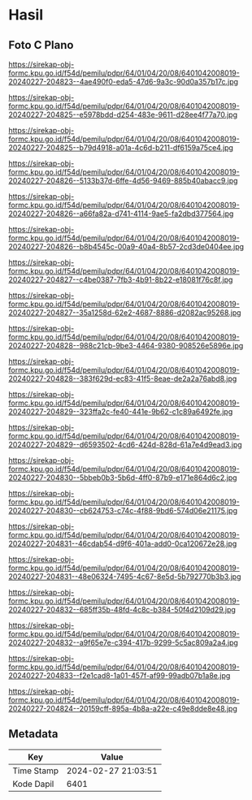 # Hasil

## Foto C Plano

https://sirekap-obj-formc.kpu.go.id/f54d/pemilu/pdpr/64/01/04/20/08/6401042008019-20240227-204823--4ae490f0-eda5-47d6-9a3c-90d0a357b17c.jpg

https://sirekap-obj-formc.kpu.go.id/f54d/pemilu/pdpr/64/01/04/20/08/6401042008019-20240227-204825--e5978bdd-d254-483e-9611-d28ee4f77a70.jpg

https://sirekap-obj-formc.kpu.go.id/f54d/pemilu/pdpr/64/01/04/20/08/6401042008019-20240227-204825--b79d4918-a01a-4c6d-b211-df6159a75ce4.jpg

https://sirekap-obj-formc.kpu.go.id/f54d/pemilu/pdpr/64/01/04/20/08/6401042008019-20240227-204826--5133b37d-6ffe-4d56-9469-885b40abacc9.jpg

https://sirekap-obj-formc.kpu.go.id/f54d/pemilu/pdpr/64/01/04/20/08/6401042008019-20240227-204826--a66fa82a-d741-4114-9ae5-fa2dbd377564.jpg

https://sirekap-obj-formc.kpu.go.id/f54d/pemilu/pdpr/64/01/04/20/08/6401042008019-20240227-204826--b8b4545c-00a9-40a4-8b57-2cd3de0404ee.jpg

https://sirekap-obj-formc.kpu.go.id/f54d/pemilu/pdpr/64/01/04/20/08/6401042008019-20240227-204827--c4be0387-7fb3-4b91-8b22-e18081f76c8f.jpg

https://sirekap-obj-formc.kpu.go.id/f54d/pemilu/pdpr/64/01/04/20/08/6401042008019-20240227-204827--35a1258d-62e2-4687-8886-d2082ac95268.jpg

https://sirekap-obj-formc.kpu.go.id/f54d/pemilu/pdpr/64/01/04/20/08/6401042008019-20240227-204828--988c21cb-9be3-4464-9380-908526e5896e.jpg

https://sirekap-obj-formc.kpu.go.id/f54d/pemilu/pdpr/64/01/04/20/08/6401042008019-20240227-204828--383f629d-ec83-41f5-8eae-de2a2a76abd8.jpg

https://sirekap-obj-formc.kpu.go.id/f54d/pemilu/pdpr/64/01/04/20/08/6401042008019-20240227-204829--323ffa2c-fe40-441e-9b62-c1c89a6492fe.jpg

https://sirekap-obj-formc.kpu.go.id/f54d/pemilu/pdpr/64/01/04/20/08/6401042008019-20240227-204829--d6593502-4cd6-424d-828d-61a7e4d9ead3.jpg

https://sirekap-obj-formc.kpu.go.id/f54d/pemilu/pdpr/64/01/04/20/08/6401042008019-20240227-204830--5bbeb0b3-5b6d-4ff0-87b9-e171e864d6c2.jpg

https://sirekap-obj-formc.kpu.go.id/f54d/pemilu/pdpr/64/01/04/20/08/6401042008019-20240227-204830--cb624753-c74c-4f88-9bd6-574d06e21175.jpg

https://sirekap-obj-formc.kpu.go.id/f54d/pemilu/pdpr/64/01/04/20/08/6401042008019-20240227-204831--46cdab54-d9f6-401a-add0-0ca120672e28.jpg

https://sirekap-obj-formc.kpu.go.id/f54d/pemilu/pdpr/64/01/04/20/08/6401042008019-20240227-204831--48e06324-7495-4c67-8e5d-5b792770b3b3.jpg

https://sirekap-obj-formc.kpu.go.id/f54d/pemilu/pdpr/64/01/04/20/08/6401042008019-20240227-204832--685ff35b-48fd-4c8c-b384-50f4d2109d29.jpg

https://sirekap-obj-formc.kpu.go.id/f54d/pemilu/pdpr/64/01/04/20/08/6401042008019-20240227-204832--a9f65e7e-c394-417b-9299-5c5ac809a2a4.jpg

https://sirekap-obj-formc.kpu.go.id/f54d/pemilu/pdpr/64/01/04/20/08/6401042008019-20240227-204833--f2e1cad8-1a01-457f-af99-99adb07b1a8e.jpg

https://sirekap-obj-formc.kpu.go.id/f54d/pemilu/pdpr/64/01/04/20/08/6401042008019-20240227-204824--20159cff-895a-4b8a-a22e-c49e8dde8e48.jpg


## Metadata

| Key        | Value               |
| ---------- | ------------------- |
| Time Stamp | 2024-02-27 21:03:51 |
| Kode Dapil | 6401                |




